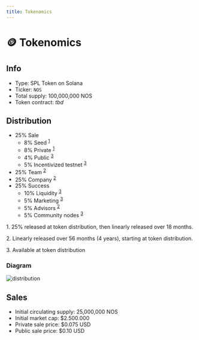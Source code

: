 ```yaml
---
title: Tokenomics
---
```


# 🪙 Tokenomics

## Info

- Type: SPL Token on Solana
- Ticker: `NOS`
- Total supply: 100,000,000 NOS
- Token contract: *tbd*

## Distribution

- 25% Sale
  - 8% Seed <sup>[1](#vesting1)</sup>
  - 8% Private <sup>[1](#vesting1)</sup>
  - 4% Public <sup>[3](#vesting3)</sup>
  - 5% Incentivized testnet <sup>[3](#vesting3)</sup>
- 25% Team <sup>[2](#vesting2)</sup>
- 25% Company <sup>[2](#vesting2)</sup>
- 25% Success
  - 10% Liquidity <sup>[3](#vesting3)</sup>
  - 5% Marketing <sup>[3](#vesting3)</sup>
  - 5% Advisors <sup>[2](#vesting2)</sup>
  - 5% Community nodes <sup>[3](#vesting3)</sup>

<a name="vesting1">1</a>.  25% released at token distribution, then linearly released over 18 months.

<a name="vesting2">2</a>.  Linearly released over 56 months (4 years), starting at token distribution. 

<a name="vesting3">3</a>.  Available at token distribution

### Diagram

![distribution](~@assets/distribution.svg)

## Sales

- Initial circulating supply: 25,000,000 NOS
- Initial market cap: $2.500.000
- Private sale price: $0.075 USD
- Public sale price: $0.10 USD

